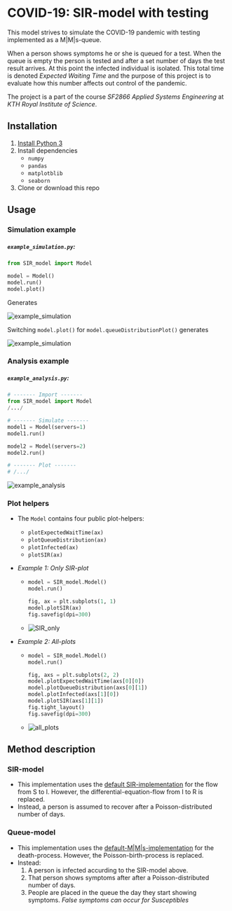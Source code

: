 # COVID-19: SIR-model with testing
This model strives to simulate the COVID-19 pandemic with testing implemented as a M|M|s-queue.

When a person shows symptoms he or she is queued for a test. When the queue is empty the person is tested and after a set number of days the test result arrives. At this point the infected individual is isolated. This total time is denoted *Expected Waiting Time* and the purpose of this project is to evaluate how this number affects out control of the pandemic. 

The project is a part of the course *SF2866 Applied Systems Engineering* at *KTH Royal Institute of Science*.

## Installation

1. [Install Python 3](https://www.python.org/downloads/) 
2. Install dependencies
   - `numpy`
   - `pandas`
   - `matplotblib`
   - `seaborn`
3. Clone or download this repo

## Usage

### Simulation example

##### `example_simulation.py`:

```python
from SIR_model import Model

model = Model()
model.run()
model.plot()
```

Generates 

![example_simulation](images/example_simulation.png)

Switching `model.plot()` for `model.queueDistributionPlot()` generates

![example_simulation](images/example_simulation_queue_distribution.png)

### Analysis example

##### `example_analysis.py`:

```python
# ------- Import -------
from SIR_model import Model
/.../

# ------- Simulate -------
model1 = Model(servers=1)
model1.run()

model2 = Model(servers=2)
model2.run()

# ------- Plot -------
# /.../
```

![example_analysis](images/example_analysis.png)

### Plot helpers

- The `Model` contains four public plot-helpers:
  - `plotExpectedWaitTime(ax)`
  - `plotQueueDistribution(ax)`
  - `plotInfected(ax)`
  - `plotSIR(ax)`
  
- *Example 1: Only SIR-plot*

  - ```python
    model = SIR_model.Model()
    model.run()
    
    fig, ax = plt.subplots(1, 1)
    model.plotSIR(ax)
    fig.savefig(dpi=300)
    ```
    
  - ![SIR_only](images/SIR_plot.png)
  
- *Example 2: All-plots*

  - ```python
    model = SIR_model.Model()
    model.run()
    
    fig, axs = plt.subplots(2, 2)
    model.plotExpectedWaitTime(axs[0][0])
    model.plotQueueDistribution(axs[0][1])
    model.plotInfected(axs[1][0])
    model.plotSIR(axs[1][1])
    fig.tight_layout()
    fig.savefig(dpi=300)
    ```
  - ![all_plots](images/all_plots.png)


## Method description

### SIR-model

- This implementation uses the [default SIR-implementation](https://en.wikipedia.org/wiki/Compartmental_models_in_epidemiology#The_SIR_model_without_vital_dynamics) for the flow from S to I. However, the differential-equation-flow from I to R is replaced.
- Instead, a person is assumed to recover after a Poisson-distributed number of days.

### Queue-model

- This implementation uses the [default-M|M|s-implementation](https://en.wikipedia.org/wiki/M/M/c_queue) for the death-process. However, the Poisson-birth-process is replaced.
- Instead:
  1. A person is infected accurding to the SIR-model above.
  2. That person shows symptoms after after a Poisson-distributed number of days.
  3. People are placed in the queue the day they start showing symptoms.
     *False symptoms can occur for Susceptibles* 